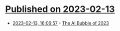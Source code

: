# [Published on 2023-02-13](index.md)

* [2023-02-13, 16:06:57](https://news.ycombinator.com/item?id=34775299) - [The AI Bubble of 2023](https://thereformedbroker.com/2023/02/07/the-ai-bubble-of-2023/)
